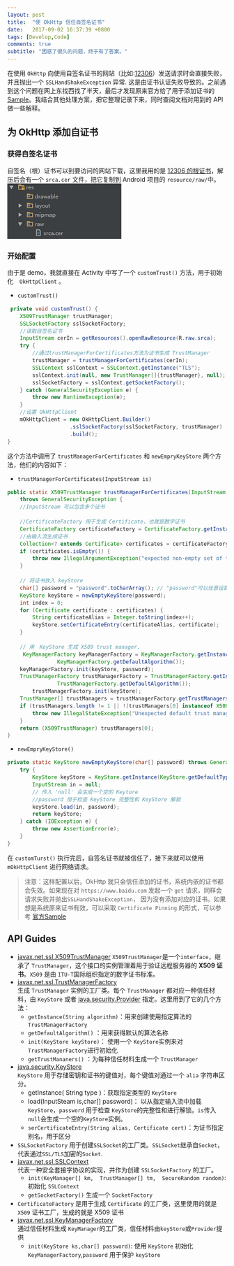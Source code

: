 ```yaml
---
layout: post
title:  "使 OkHttp 信任自签名证书"
date:   2017-09-02 16:37:39 +0800
tags: [Develop,Code]
comments: true
subtitle: "困惑了很久的问题，终于有了答案。"
---  
```


在使用 `OkHttp` 向使用自签名证书的网站（比如:[12306](https://kyfw.12306.cn/otn/login/init)）发送请求时会直接失败，并且抛出一个 `SSLHandShakeException` 异常. 这是由证书认证失败导致的。之前遇到这个问题在网上东找西找了半天，最后才发现原来官方给了用于添加证书的 [Sample](https://github.com/square/okhttp/blob/master/samples/guide/src/main/java/okhttp3/recipes/CustomTrust.java)。我结合其他处理方案，把它整理记录下来，同时查阅文档对用到的 API 做一些解释。　　　

## 为 OkHttp 添加自证书
### 获得自签名证书  
自签名（根）证书可以到要访问的网站下载，这里我用的是 [12306 的根证书](http://www.12306.cn/mormhweb/ggxxfw/wbyyzj/201106/srca12306.zip)，解压后会有一个 `srca.cer` 文件，把它复制到 Android 项目的 `resource/raw/`中。   
![getCer](/assets/img/post//get_cer.jpg)    
### 开始配置   
由于是 demo，我就直接在 Activity 中写了一个 `customTrust()` 方法，用于初始化　`OkHttpClient` 。  
- `customTrust()`
```java
 private void customTrust() {
    X509TrustManager trustManager;
    SSLSocketFactory sslSocketFactory;
    //读取自签名证书
    InputStream cerIn = getResources().openRawResource(R.raw.srca);
    try {
        //通过trustManagerForCertificates方法为证书生成 TrustManager
        trustManager = trustManagerForCertificates(cerIn);
        SSLContext sslContext = SSLContext.getInstance("TLS");
        sslContext.init(null, new TrustManager[]{trustManager}, null);
        sslSocketFactory = sslContext.getSocketFactory();
    } catch (GeneralSecurityException e) {
        throw new RuntimeException(e);
    }
    //设置 OkHttpClient
    mOkHttpClient = new OkHttpClient.Builder()
                    .sslSocketFactory(sslSocketFactory, trustManager)
                    .build();
}
```
这个方法中调用了 `trustManagerForCertificates` 和 `newEmpryKeyStore` 两个方法，他们的内容如下：    
- `trustManagerForCertificates(InputStream is)`    
```java
public static X509TrustManager trustManagerForCertificates(InputStream in) 
    throws GeneralSecurityException {
    //InputStream 可以包含多个证书

    //CertificateFactory 用于生成 Certificate，也就是数字证书
    CertificateFactory certificateFactory = CertificateFactory.getInstance("X.509");
    //由输入流生成证书
    Collection<? extends Certificate> certificates = certificateFactory.generateCertificates(in);
    if (certificates.isEmpty()) {
        throw new IllegalArgumentException("expected non-empty set of trusted certificates");
    }

    // 将证书放入 keyStore
    char[] password = "password".toCharArray(); // "password"可以任意设置
    KeyStore keyStore = newEmptyKeyStore(password);
    int index = 0;
    for (Certificate certificate : certificates) {
        String certificateAlias = Integer.toString(index++);
        keyStore.setCertificateEntry(certificateAlias, certificate);
    }

    // 用　KeyStore 生成 X509 trust manager.
     KeyManagerFactory keyManagerFactory = KeyManagerFactory.getInstance(
                KeyManagerFactory.getDefaultAlgorithm());
    keyManagerFactory.init(keyStore, password);
    TrustManagerFactory trustManagerFactory = TrustManagerFactory.getInstance(
                TrustManagerFactory.getDefaultAlgorithm());
        trustManagerFactory.init(keyStore);
    TrustManager[] trustManagers = trustManagerFactory.getTrustManagers();
    if (trustManagers.length != 1 || !(trustManagers[0] instanceof X509TrustManager)) {
        throw new IllegalStateException("Unexpected default trust managers:" + Arrays.toString(trustManagers));
    }
    return (X509TrustManager) trustManagers[0];
}
```
- `newEmpryKeyStore()`    
```java
private static KeyStore newEmptyKeyStore(char[] password) throws GeneralSecurityException {
    try {
        KeyStore keyStore = KeyStore.getInstance(KeyStore.getDefaultType());
        InputStream in = null;
        // 传入 'null' 会生成一个空的 Keytore
        //password 用于检查 KeyStore 完整性和 KeyStore 解锁
        keyStore.load(in, password);
        return keyStore;
    } catch (IOException e) {
        throw new AssertionError(e);
    }
}
```
在 `customTurst()` 执行完后，自签名证书就被信任了，接下来就可以使用 `mOkHttpClient` 进行网络请求。
> 注意：这样配置以后，OkHttp 就只会信任添加的证书，系统内嵌的证书都会失效。如果现在对 `https://www.baidu.com` 发起一个 `get` 请求，同样会请求失败并抛出`SSLHandShakeException`， 因为没有添加对应的证书。如果想是系统原来证书有效，可以采取 `Certificate Pinning` 的形式，可以参考 [官方Sample](https://github.com/square/okhttp/blob/master/samples/guide/src/main/java/okhttp3/recipes/CertificatePinning.java)   

## API Guides

- [
javax.net.ssl.X509TrustManager](https://developer.android.google.cn/reference/javax/net/ssl/X509TrustManager.html)  `X509TrustManager`是一个`interface`，继承了 `TrustManager`，这个接口的实例管理着用于验证远程服务器的 **X509 证书**。`X509` 是由 `ITU-T`国际组织指定的数字证书标准。
- [javax.net.ssl.TrustManagerFactory](https://developer.android.google.cn/reference/javax/net/ssl/TrustManagerFactory.html)   
生成 `TrustManager` 实例的工厂类。每个 `TrustManager` 都对应一种信任材料，由 `KeyStore` 或者 [java.security.Provider](https://developer.android.google.cn/reference/java/security/Provider.html) 指定。这里用到了它的几个方法：
   - `getInstance(String algorithm)`：用来创建使用指定算法的 `TrustManagerFactory`
   - `getDefaultAlgorithm()` ：用来获得默认的算法名称
   - `init(KeyStore keyStore)`： 使用一个 `KeyStore`实例来对 `TrustManagerFactory`进行初始化
   - `getTrustMananers()` ：为每种信任材料生成一个 `TrustManager` 
- [	java.security.KeyStore](https://developer.android.google.cn/reference/java/security/KeyStore.html)   
`KeyStore` 用于存储密钥和证书的键值对，每个键值对通过一个 `alia` 字符串区分。  
    - getInstance( String type )：获取指定类型的 `KeyStore`
    - load(InputSteam is,char[] password)： 以从指定输入流中加载`KeyStore`，`password` 用于检查 `KeyStore`的完整性和进行解锁。`is`传入`null`会生成一个空的`KeyStore`实例。
    - `serCertificateEntry(String alias, Certificate cert)`：为证书指定别名，用于区分
- `SSLSocketFactory`
用于创建`SSLSocket`的工厂类。`SSLSocket`继承自`Socket`，代表通过`SSL/TLS`加密的`Socket`.
- [javax.net.ssl.SSLContext](https://developer.android.google.cn/reference/javax/net/ssl/SSLContext.html)  
代表一种安全套接字协议的实现，并作为创建 `SSLSocketFactory` 的工厂。
    - `init(KeyManager[] km, 
                TrustManager[] tm, 
                SecureRandom random)`: 初始化 `SSLContext`
    - `getSocketFactory()` 生成一个 `SocketFactory`
- `CertificateFactory`
是用于生成 `Certificate` 的工厂类，这里使用的就是 `X509` 证书工厂，生成的就是 X509 证书
- [javax.net.ssl.KeyManagerFactory](https://developer.android.google.cn/reference/javax/net/ssl/KeyManagerFactory.html)  
通过信任材料生成 `KeyManager`的工厂类，信任材料由`keyStore`或`Provider`提供
    - `init(KeyStore ks,char[] password)`: 使用 `KeyStore` 初始化 `KeyManagerFactory`,`password` 用于保护 `keyStore`
